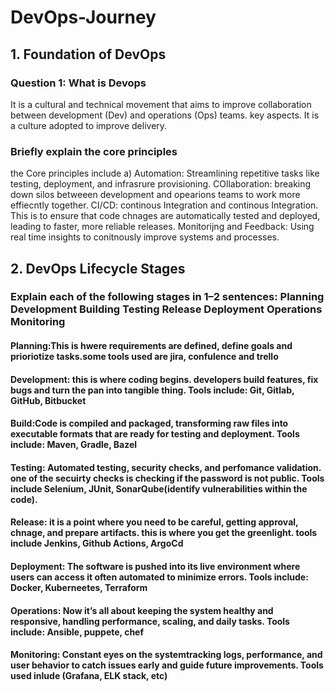 # DevOps-Journey
<h2>1. Foundation of DevOps </h2>
<h3>Question 1: What is Devops </h3>
It is a cultural and technical movement that aims to improve collaboration between development (Dev) and operations (Ops) teams.
key aspects. It is a culture adopted to improve delivery.
<h3>Briefly explain the core principles </h3>
the Core principles include 
a) Automation: Streamlining repetitive tasks like testing, deployment, and infrasrure provisioning.
COllaboration: breaking down silos betweeen development and opearions teams to work more effiecntly together.
CI/CD: continous Integration and continous Integration. This is to ensure that code chnages are automatically tested and deployed, leading to faster, more reliable releases.
Monitorijng and Feedback: Using real time insights to conitnously improve systems and processes.
<h2>2. DevOps Lifecycle Stages</h2>
<h3>Explain each of the following stages in 1–2 sentences:
Planning
Development
Building
Testing
Release
Deployment
Operations
Monitoring</h3>
<h4>Planning:This is hwere requirements are defined, define goals and prioriotize tasks.some tools used are jira, confulence and trello</h4>
<h4>Development: this is where coding begins. developers build features, fix bugs and turn the pan into tangible thing. Tools include: Git, Gitlab, GitHub, Bitbucket</h4>
<h4>Build:Code is compiled and packaged, transforming raw files into executable formats that are ready for testing and deployment. Tools include: Maven, Gradle, Bazel  </h4>
<h4>Testing: Automated testing, security checks, and perfomance validation. one of the secuirty checks is checking if the password is not public. Tools include Selenium, JUnit, SonarQube(identify vulnerabilities within the code).</h4>
<h4>Release: it is a point where you need to be careful, getting approval, chnage, and prepare artifacts. this is where you get the greenlight. tools include Jenkins, Github Actions, ArgoCd</h4>
<h4>Deployment: The software is pushed into its live environment where users can access it often automated to minimize errors. Tools include: Docker, Kuberneetes, Terraform</h4>
<h4>Operations: Now it’s all about keeping the system healthy and responsive, handling performance, scaling, and daily tasks. Tools include: Ansible, puppete, chef</h4>
<h4>Monitoring: Constant eyes on the systemtracking logs, performance, and user behavior to catch issues early and guide future improvements. Tools used inlude (Grafana, ELK stack, etc)</h4>
